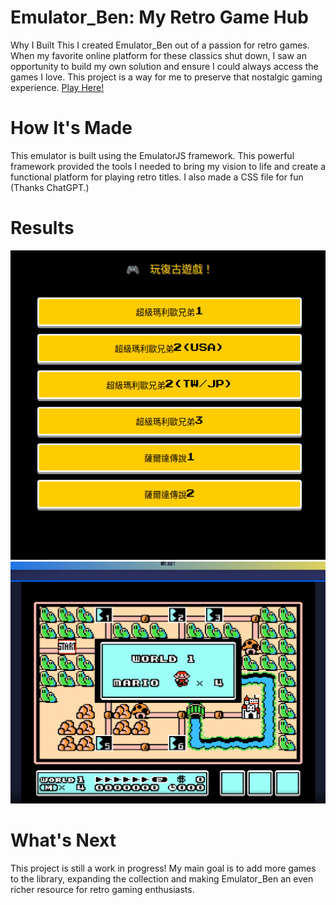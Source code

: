 # Emulator_Ben: My Retro Game Hub
Why I Built This
I created Emulator_Ben out of a passion for retro games. When my favorite online platform for these classics shut down, I saw an opportunity to build my own solution and ensure I could always access the games I love. This project is a way for me to preserve that nostalgic gaming experience.
[Play Here!](https://benp1236691.github.io/Emulator_Ben/)

# How It's Made
This emulator is built using the EmulatorJS framework. This powerful framework provided the tools I needed to bring my vision to life and create a functional platform for playing retro titles. I also made a CSS file for fun (Thanks ChatGPT.)

# Results

![image](image_2025-06-07_093345383.png)
![image](image_2025-06-07_093409796.png)

# What's Next
This project is still a work in progress! My main goal is to add more games to the library, expanding the collection and making Emulator_Ben an even richer resource for retro gaming enthusiasts.
